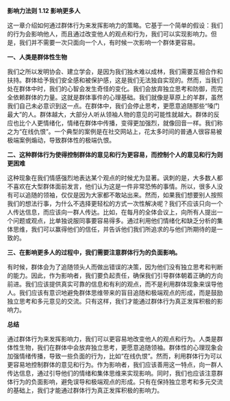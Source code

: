 **影响力法则 1.12 影响更多人**

这一章介绍如何通过群体行为来发挥影响力的策略。它基于一个简单的假设：我们的行为会影响他人，而且通过改变他人的观点和行为，我们可以实现影响力。但是，我们并不需要一次只面向一个人，有时候一次影响一个群体更容易。

**一、人类是群体性生物**

我们之所以发明协会、建立学会，是因为我们独木难以成林，我们需要互相合作和扶持。群体给予我们安全感和被保护感，这是我们无法独自实现的。然而，当我们处在群体中时，我们的心智会发生奇怪的变化。我们会放弃独立思考和防御，而完全依赖群体的力量。这就是群体事件的心理基础。我们就像是草原上的羊群，虽然我们自己未必意识到这一点。在群体中，我们会停止思考，更愿意追随那些“嗓门最大”的人。群体越大，大部分人听从领袖人物的意见的可能性就越大。群体的反应也比个人更情绪化，情绪在群体中传播，变得更加强烈，就像回音一样。我们称之为“在线仇恨”。一个典型的案例是在社交网站上，花太多时间的普通人很容易被极端案例煽动，导致群体性的极端仇恨。

**二、这种群体行为使得控制群体的意见和行为更容易，而控制个人的意见和行为则更困难**

这种现象在我们情感强烈地表达某个观点的时候尤为显著。讽刺的是，大多数人都不喜欢在大型群体面前发言，他们认为这是一件非常恐怖的事情。所以，很多人没有可以追随的领袖，仅仅是因为大家都不敢站出来。然而，如果我们想要别人按照我们的想法行事，为什么不选择更轻松的方式一次性解决呢？我们不应该只向一个人传达信息，而应该向一群人传达。比如，在每月的全体会议上，向所有人提出一个问题或观点，比单独说服同事要容易得多。通过利用他们情绪化和缺乏分析的集体思维，我们可以赢得他们的信任，并告诉他们我们所追求的与他们所期待的是一致的。

**三、在影响更多人的过程中，我们需要注意群体行为的负面影响。**

有时候，群体会为了追随领头人而做出错误的决策，因为他们没有独立思考和判断的能力。因此，作为影响者，我们要负起责任，确保我们引导群体朝着正确的方向前进。我们应该提供真实可靠的信息和有利的观点，而不是利用群体现象来误导他人。我们应该有意识地避免群体思维带来的盲目追随和极端观点的形成，而是鼓励独立思考和多元意见的交流。只有这样，我们才能通过群体行为真正发挥积极的影响力。

**总结**

通过群体行为来发挥影响力，我们可以更容易地改变他人的观点和行为。人类是群体性生物，我们在群体中会放弃独立思考，更愿意追随领袖。群体性的心理现象会加强情绪传播，导致一些负面的行为，比如“在线仇恨”。然而，利用群体行为可以更容易地控制群体的意见和行为。作为影响者，我们应该善用这一特点，向一群人传达信息，通过引导他们的情绪和集体思维来实现影响。同时，我们也应该注意群体行为的负面影响，避免误导和极端观点的形成。只有在保持独立思考和多元交流的基础上，我们才能通过群体行为真正发挥积极的影响力。